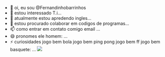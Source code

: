 - 👋 oi, eu sou @Fernandinhobarrinhos
- 👀 estou interessado T.i...
- 🌱 atualmente estou apredendo ingles...
- 💞️ estou procurado colaborar em codigos de programas...
- 📫 como entrar em contato comigo email ...
- 😄 pronomes ele homem: ...
- ⚡ curiosidades jogo bem bola jogo bem ping pong jogo bem ff jogo bem basquete: ...
![](https://media1.tenor.com/m/nQ1PMTPhLeQAAAAC/penguin-hello.gif)
<!---
Fernandinhobarrinhos/Fernandinhobarrinhos is a ✨ special ✨ repository because its `README.md` (this file) appears on your GitHub profile.
You can click the Preview link to take a look at your changes.
--->

